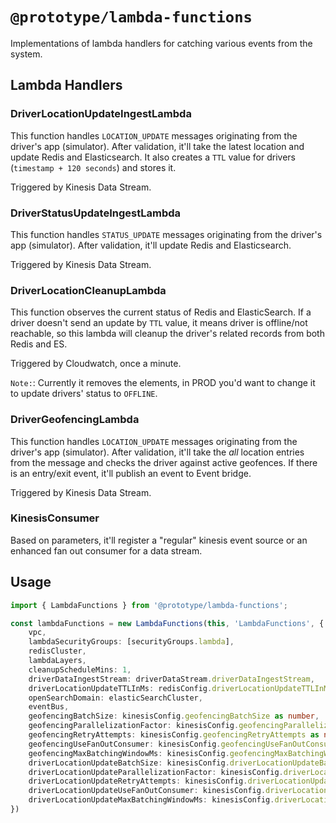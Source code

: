 # `@prototype/lambda-functions`

Implementations of lambda handlers for catching various events from the system.

## Lambda Handlers

### DriverLocationUpdateIngestLambda

This function handles `LOCATION_UPDATE` messages originating from the driver's app (simulator). After validation, it'll take the latest location and update Redis and Elasticsearch. It also creates a `TTL` value for drivers (`timestamp + 120 seconds`) and stores it.

Triggered by Kinesis Data Stream.

### DriverStatusUpdateIngestLambda

This function handles `STATUS_UPDATE` messages originating from the driver's app (simulator). After validation, it'll update Redis and Elasticsearch.

Triggered by Kinesis Data Stream.

### DriverLocationCleanupLambda

This function observes the current status of Redis and ElasticSearch. If a driver doesn't send an update by `TTL` value, it means driver is offline/not reachable, so this lambda will cleanup the driver's related records from both Redis and ES.

Triggered by Cloudwatch, once a minute.

`Note:`: Currently it removes the elements, in PROD you'd want to change it to update drivers' status to `OFFLINE`.

### DriverGeofencingLambda

This function handles `LOCATION_UPDATE` messages originating from the driver's app (simulator). After validation, it'll take the _all_ location entries from the message and checks the driver against active geofences. If there is an entry/exit event, it'll publish an event to Event bridge.

Triggered by Kinesis Data Stream.

### KinesisConsumer

Based on parameters, it'll register a "regular" kinesis event source or an enhanced fan out consumer for a data stream.

## Usage

```ts
import { LambdaFunctions } from '@prototype/lambda-functions';

const lambdaFunctions = new LambdaFunctions(this, 'LambdaFunctions', {
    vpc,
    lambdaSecurityGroups: [securityGroups.lambda],
    redisCluster,
    lambdaLayers,
    cleanupScheduleMins: 1,
    driverDataIngestStream: driverDataStream.driverDataIngestStream,
    driverLocationUpdateTTLInMs: redisConfig.driverLocationUpdateTTLInMS as number,
    openSearchDomain: elasticSearchCluster,
    eventBus,
    geofencingBatchSize: kinesisConfig.geofencingBatchSize as number,
    geofencingParallelizationFactor: kinesisConfig.geofencingParallelizationFactor as number,
    geofencingRetryAttempts: kinesisConfig.geofencingRetryAttempts as number,
    geofencingUseFanOutConsumer: kinesisConfig.geofencingUseFanOutConsumer as boolean,
    geofencingMaxBatchingWindowMs: kinesisConfig.geofencingMaxBatchingWindowMs as number,
    driverLocationUpdateBatchSize: kinesisConfig.driverLocationUpdateBatchSize as number,
    driverLocationUpdateParallelizationFactor: kinesisConfig.driverLocationUpdateParallelizationFactor as number,
    driverLocationUpdateRetryAttempts: kinesisConfig.driverLocationUpdateRetryAttempts as number,
    driverLocationUpdateUseFanOutConsumer: kinesisConfig.driverLocationUpdateUseFanOutConsumer as boolean,
    driverLocationUpdateMaxBatchingWindowMs: kinesisConfig.driverLocationUpdateMaxBatchingWindowMs as number,
})
```
